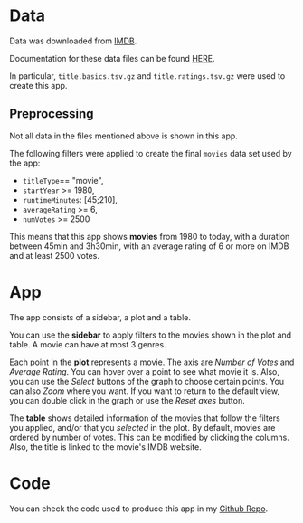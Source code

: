 # Data

Data was downloaded from [IMDB](https://datasets.imdbws.com/). 

Documentation for these data files can be found [HERE](http://www.imdb.com/interfaces/).

In particular, `title.basics.tsv.gz` and `title.ratings.tsv.gz` were used to create this app.

## Preprocessing

Not all data in the files mentioned above is shown in this app. 

The following filters were applied to create the final `movies` data set used by the app:

- `titleType`== "movie",
- `startYear` >= 1980,
- `runtimeMinutes`: [45;210],
- `averageRating` >= 6,
- `numVotes` >= 2500

This means that this app shows **movies** from 1980 to today, with a duration between 45min and 3h30min, with an average rating of 6 or more on IMDB and at least 2500 votes.

# App

The app consists of a sidebar, a plot and a table. 

You can use the **sidebar** to apply filters to the movies shown in the plot and table. A movie can have at most 3 genres.

Each point in the **plot** represents a movie. The axis are *Number of Votes* and *Average Rating*. You can hover over a point to see what movie it is. Also, you can use the *Select* buttons of the graph to choose certain points. You can also *Zoom* where you want. If you want to return to the default view, you can double click in the graph or use the *Reset axes* button.

The **table** shows detailed information of the movies that follow the filters you applied, and/or that you *selected* in the plot. By default, movies are ordered by number of votes. This can be modified by clicking the columns. Also, the title is linked to the movie's IMDB website.

# Code

You can check the code used to produce this app in my [Github Repo](https://github.com/IvanM26/MoviePicker).